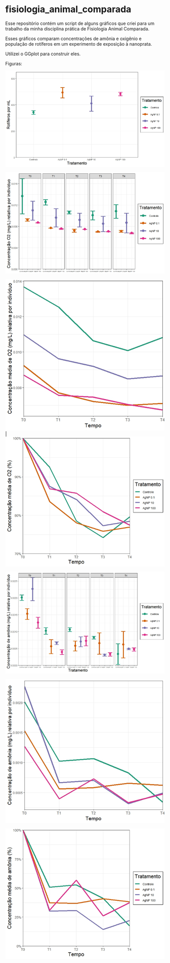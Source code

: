 # fisiologia_animal_comparada

Esse repositório contém um script de alguns gráficos que criei para um trabalho da minha disciplina prática de Fisiologia Animal Comparada.

Esses gráficos comparam concentrações de amônia e oxigênio e população de rotíferos em um experimento de exposição à nanoprata.

Utilizei o GGplot para construir eles.

Figuras:

![](https://raw.githubusercontent.com/afonsopoester/fisiologia_animal_comparada/main/Figure_3.jpeg)


![](https://raw.githubusercontent.com/afonsopoester/fisiologia_animal_comparada/main/Figure_4.jpeg)


![](https://raw.githubusercontent.com/afonsopoester/fisiologia_animal_comparada/main/Figure_5a.jpeg) | ![](https://raw.githubusercontent.com/afonsopoester/fisiologia_animal_comparada/main/Figure_5b.jpeg)



![](https://raw.githubusercontent.com/afonsopoester/fisiologia_animal_comparada/main/Figure_6.jpeg)

![](https://raw.githubusercontent.com/afonsopoester/fisiologia_animal_comparada/main/Figure_7a.jpeg)

![](https://raw.githubusercontent.com/afonsopoester/fisiologia_animal_comparada/main/Figure_7b.jpeg)
